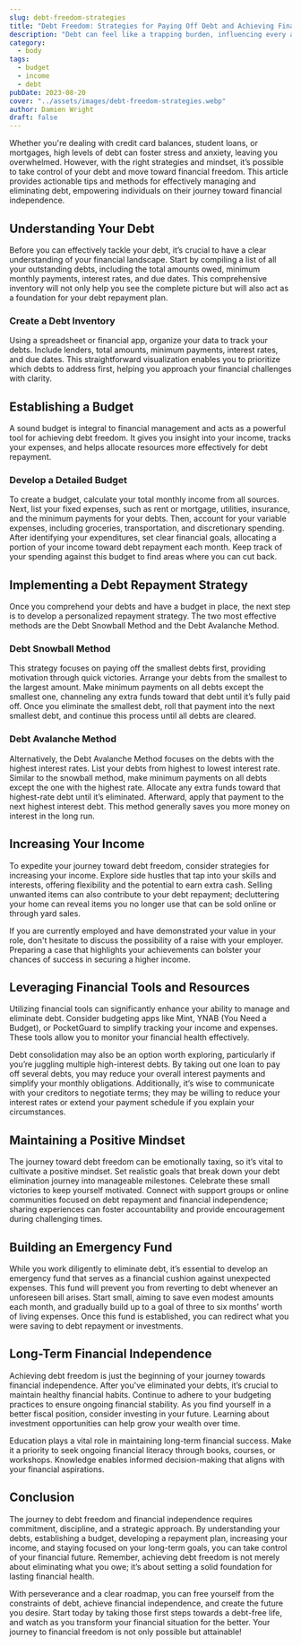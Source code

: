 ```yaml
---
slug: debt-freedom-strategies
title: "Debt Freedom: Strategies for Paying Off Debt and Achieving Financial Independence"
description: "Debt can feel like a trapping burden, influencing every aspect of your daily life and making the path to financial independence seem daunting."
category:
  - body
tags:
  - budget
  - income
  - debt
pubDate: 2023-08-20
cover: "../assets/images/debt-freedom-strategies.webp"
author: Damien Wright
draft: false
---
```


Whether you're dealing with credit card balances, student loans, or mortgages, high levels of debt can foster stress and anxiety, leaving you overwhelmed. However, with the right strategies and mindset, it’s possible to take control of your debt and move toward financial freedom. This article provides actionable tips and methods for effectively managing and eliminating debt, empowering individuals on their journey toward financial independence.

## Understanding Your Debt

Before you can effectively tackle your debt, it’s crucial to have a clear understanding of your financial landscape. Start by compiling a list of all your outstanding debts, including the total amounts owed, minimum monthly payments, interest rates, and due dates. This comprehensive inventory will not only help you see the complete picture but will also act as a foundation for your debt repayment plan.

### Create a Debt Inventory

Using a spreadsheet or financial app, organize your data to track your debts. Include lenders, total amounts, minimum payments, interest rates, and due dates. This straightforward visualization enables you to prioritize which debts to address first, helping you approach your financial challenges with clarity.

## Establishing a Budget

A sound budget is integral to financial management and acts as a powerful tool for achieving debt freedom. It gives you insight into your income, tracks your expenses, and helps allocate resources more effectively for debt repayment.

### Develop a Detailed Budget

To create a budget, calculate your total monthly income from all sources. Next, list your fixed expenses, such as rent or mortgage, utilities, insurance, and the minimum payments for your debts. Then, account for your variable expenses, including groceries, transportation, and discretionary spending. After identifying your expenditures, set clear financial goals, allocating a portion of your income toward debt repayment each month. Keep track of your spending against this budget to find areas where you can cut back.

## Implementing a Debt Repayment Strategy

Once you comprehend your debts and have a budget in place, the next step is to develop a personalized repayment strategy. The two most effective methods are the Debt Snowball Method and the Debt Avalanche Method.

### Debt Snowball Method

This strategy focuses on paying off the smallest debts first, providing motivation through quick victories. Arrange your debts from the smallest to the largest amount. Make minimum payments on all debts except the smallest one, channeling any extra funds toward that debt until it’s fully paid off. Once you eliminate the smallest debt, roll that payment into the next smallest debt, and continue this process until all debts are cleared.

### Debt Avalanche Method

Alternatively, the Debt Avalanche Method focuses on the debts with the highest interest rates. List your debts from highest to lowest interest rate. Similar to the snowball method, make minimum payments on all debts except the one with the highest rate. Allocate any extra funds toward that highest-rate debt until it’s eliminated. Afterward, apply that payment to the next highest interest debt. This method generally saves you more money on interest in the long run.

## Increasing Your Income

To expedite your journey toward debt freedom, consider strategies for increasing your income. Explore side hustles that tap into your skills and interests, offering flexibility and the potential to earn extra cash. Selling unwanted items can also contribute to your debt repayment; decluttering your home can reveal items you no longer use that can be sold online or through yard sales.

If you are currently employed and have demonstrated your value in your role, don't hesitate to discuss the possibility of a raise with your employer. Preparing a case that highlights your achievements can bolster your chances of success in securing a higher income.

## Leveraging Financial Tools and Resources

Utilizing financial tools can significantly enhance your ability to manage and eliminate debt. Consider budgeting apps like Mint, YNAB (You Need a Budget), or PocketGuard to simplify tracking your income and expenses. These tools allow you to monitor your financial health effectively.

Debt consolidation may also be an option worth exploring, particularly if you’re juggling multiple high-interest debts. By taking out one loan to pay off several debts, you may reduce your overall interest payments and simplify your monthly obligations. Additionally, it’s wise to communicate with your creditors to negotiate terms; they may be willing to reduce your interest rates or extend your payment schedule if you explain your circumstances.

## Maintaining a Positive Mindset

The journey toward debt freedom can be emotionally taxing, so it’s vital to cultivate a positive mindset. Set realistic goals that break down your debt elimination journey into manageable milestones. Celebrate these small victories to keep yourself motivated. Connect with support groups or online communities focused on debt repayment and financial independence; sharing experiences can foster accountability and provide encouragement during challenging times.

## Building an Emergency Fund

While you work diligently to eliminate debt, it’s essential to develop an emergency fund that serves as a financial cushion against unexpected expenses. This fund will prevent you from reverting to debt whenever an unforeseen bill arises. Start small, aiming to save even modest amounts each month, and gradually build up to a goal of three to six months’ worth of living expenses. Once this fund is established, you can redirect what you were saving to debt repayment or investments.

## Long-Term Financial Independence

Achieving debt freedom is just the beginning of your journey towards financial independence. After you've eliminated your debts, it’s crucial to maintain healthy financial habits. Continue to adhere to your budgeting practices to ensure ongoing financial stability. As you find yourself in a better fiscal position, consider investing in your future. Learning about investment opportunities can help grow your wealth over time.

Education plays a vital role in maintaining long-term financial success. Make it a priority to seek ongoing financial literacy through books, courses, or workshops. Knowledge enables informed decision-making that aligns with your financial aspirations.

## Conclusion

The journey to debt freedom and financial independence requires commitment, discipline, and a strategic approach. By understanding your debts, establishing a budget, developing a repayment plan, increasing your income, and staying focused on your long-term goals, you can take control of your financial future. Remember, achieving debt freedom is not merely about eliminating what you owe; it’s about setting a solid foundation for lasting financial health.

With perseverance and a clear roadmap, you can free yourself from the constraints of debt, achieve financial independence, and create the future you desire. Start today by taking those first steps towards a debt-free life, and watch as you transform your financial situation for the better. Your journey to financial freedom is not only possible but attainable!
